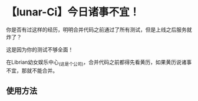 # 【lunar-Ci】今日诸事不宜！

你是否有过这样的经历，明明合并代码之前通过了所有测试，但是上线之后服务就炸了？

这是因为你的测试不够全面！

在Librian幼女娱乐中心<sub>(这是个公司)</sub>，合并代码之前都得先看黄历，如果黄历说诸事不宜，那就不能合并。


## 使用方法



